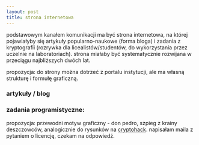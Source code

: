 ```yaml
---
layout: post
title: strona internetowa
---
```


podstawowym kanałem komunikacji ma być strona internetowa, na której pojawiałyby
się artykuły popularno-naukowe (forma bloga) i zadania z kryptografii (rozrywka dla licealistów/studentów, do wykorzystania przez uczelnie na laboratoriach).
strona miałaby być systematycznie rozwijana w przeciągu najbliższych dwóch lat.

propozycja: do strony można dotrzeć z portalu instytucji, ale ma własną strukturę i formułę graficzną.

### artykuły / blog

### zadania programistyczne:

propozycja: przewodni motyw graficzny - don pedro, szpieg z krainy deszczowców, analogicznie do rysunków na [cryptohack](https://cryptohack.org/). napisałam maila z pytaniem o licencję, czekam na odpowiedź.

